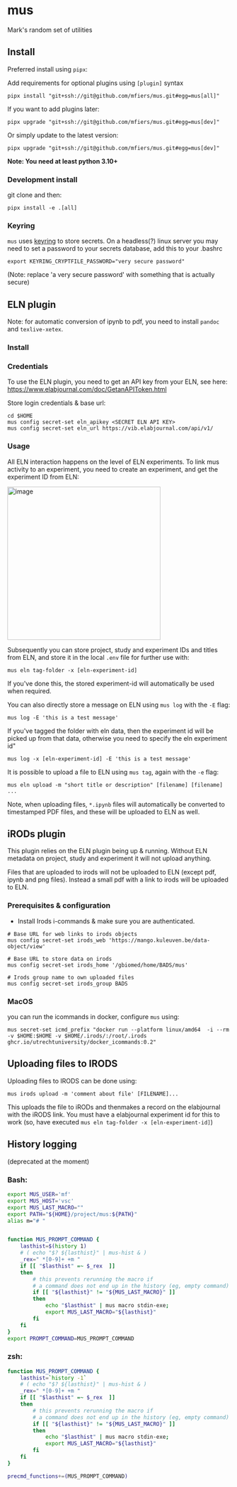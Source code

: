 # mus

Mark's random set of utilities

## Install

Preferred install using `pipx`:

Add requirements for optional plugins using `[plugin]` syntax

```
pipx install "git+ssh://git@github.com/mfiers/mus.git#egg=mus[all]"
```

If you want to add plugins later:

```
pipx upgrade "git+ssh://git@github.com/mfiers/mus.git#egg=mus[dev]"
```

Or simply update to the latest version:

```
pipx upgrade "git+ssh://git@github.com/mfiers/mus.git#egg=mus[dev]"
```

**Note: You need at least python 3.10+**


### Development install

git clone and then:

```
pipx install -e .[all]
```

### Keyring

`mus` uses [keyring](https://github.com/jaraco/keyring) to store secrets. On a headless(?) linux server you may need to set a password to your secrets database, add this to your .bashrc

```
export KEYRING_CRYPTFILE_PASSWORD="very secure password"
```

(Note: replace 'a very secure password' with something that is actually secure)

## ELN plugin

Note: for automatic conversion of ipynb to pdf, you need to install `pandoc` and `texlive-xetex`.

### Install

### Credentials

To use the ELN plugin, you need to get an API key from your ELN, see here: https://www.elabjournal.com/doc/GetanAPIToken.html

Store login credentials & base url:
```
cd $HOME
mus config secret-set eln_apikey <SECRET ELN API KEY>
mus config secret-set eln_url https://vib.elabjournal.com/api/v1/
```


### Usage

All ELN interaction happens on the level of ELN experiments. To link mus activity to an experiment, you need to create an experiment, and get the experiment ID from ELN:

<img width="346" alt="image" src="https://github.com/user-attachments/assets/c46887f0-3d8e-469e-bd12-af97c8b5c27b">

Subsequently you can store project, study and experiment IDs and titles from ELN, and store it in the local `.env` file for further use with:

```
mus eln tag-folder -x [eln-experiment-id]
```

If you've done this, the stored experiment-id will automatically be used when required.

You can also directly store a message on ELN using `mus log` with the `-E` flag:

```
mus log -E 'this is a test message'
```

If you've tagged the folder with eln data, then the experiment id will be picked up from that data, otherwise you need to specify the eln experiment id"

```
mus log -x [eln-experiment-id] -E 'this is a test message'
```

It is possible to upload a file to ELN using `mus tag`, again with the `-e` flag:

```
mus eln upload -m "short title or description" [filename] [filename] ...
```

Note, when uploading files, `*.ipynb` files will automatically be converted to timestamped PDF files, and these will be uploaded to ELN as well.

## iRODs plugin

This plugin relies on the ELN plugin being up & running. Without ELN metadata on project, study and experiment it will not upload anything.

Files that are uploaded to irods will not be uploaded to ELN (except pdf, ipynb and png files). Instead a small pdf with a link to irods will be uploaded to ELN.

### Prerequisites & configuration

- Install Irods i-commands & make sure you are authenticated.

```
# Base URL for web links to irods objects
mus config secret-set irods_web 'https://mango.kuleuven.be/data-object/view'

# Base URL to store data on irods
mus config secret-set irods_home '/gbiomed/home/BADS/mus'

# Irods group name to own uploaded files
mus config secret-set irods_group BADS

```

### MacOS

you can run the icommands in docker, configure `mus` using:

```
mus secret-set icmd_prefix "docker run --platform linux/amd64  -i --rm -v $HOME:$HOME -v $HOME/.irods/:/root/.irods ghcr.io/utrechtuniversity/docker_icommands:0.2"
```

## Uploading files to IRODS

Uploading files to IRODS can be done using:

```
mus irods upload -m 'comment about file' [FILENAME]...
```

This uploads the file to iRODs and thenmakes a record on the elabjournal with the iRODS link. You must have a elabjournal experiment id for this to work (so, have executed `mus eln tag-folder -x [eln-experiment-id]`)


## History logging

(deprecated at the moment)

### Bash:

```bash
export MUS_USER='mf'
export MUS_HOST='vsc'
export MUS_LAST_MACRO=""
export PATH="${HOME}/project/mus:${PATH}"
alias m="# "


function MUS_PROMPT_COMMAND {
    lasthist=$(history 1)
    # ( echo "$? ${lasthist}" | mus-hist & )
    _rex=" *[0-9]+ +m "
    if [[ "$lasthist" =~ $_rex  ]]
	then
        # this prevents rerunning the macro if
        # a command does not end up in the history (eg, empty command)
        if [[ "${lasthist}" != "${MUS_LAST_MACRO}" ]]
        then
            echo "$lasthist" | mus macro stdin-exe;
            export MUS_LAST_MACRO="${lasthist}"
        fi
    fi
}
export PROMPT_COMMAND=MUS_PROMPT_COMMAND
```


### zsh:

```zsh
function MUS_PROMPT_COMMAND {
    lasthist=`history -1`
    # ( echo "$? ${lasthist}" | mus-hist & )
    _rex=" *[0-9]+ +m "
    if [[ "$lasthist" =~ $_rex  ]]
	then
        # this prevents rerunning the macro if
        # a command does not end up in the history (eg, empty command)
        if [[ "${lasthist}" != "${MUS_LAST_MACRO}" ]]
        then
            echo "$lasthist" | mus macro stdin-exe;
            export MUS_LAST_MACRO="${lasthist}"
        fi
    fi
}

precmd_functions+=(MUS_PROMPT_COMMAND)
```

